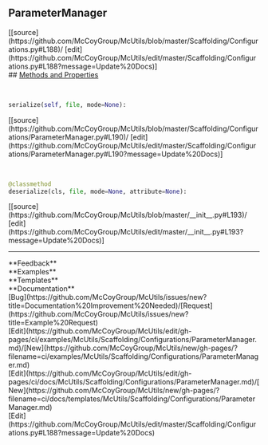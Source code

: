 ## <a id="McUtils.Scaffolding.Configurations.ParameterManager">ParameterManager</a> 

<div class="docs-source-link" markdown="1">
[[source](https://github.com/McCoyGroup/McUtils/blob/master/Scaffolding/Configurations.py#L188)/
[edit](https://github.com/McCoyGroup/McUtils/edit/master/Scaffolding/Configurations.py#L188?message=Update%20Docs)]
</div>









<div class="collapsible-section">
 <div class="collapsible-section collapsible-section-header" markdown="1">
## <a class="collapse-link" data-toggle="collapse" href="#methods" markdown="1"> Methods and Properties</a> <a class="float-right" data-toggle="collapse" href="#methods"><i class="fa fa-chevron-down"></i></a>
 </div>
 <div class="collapsible-section collapsible-section-body collapse show" id="methods" markdown="1">
 
<a id="McUtils.Scaffolding.Configurations.ParameterManager.serialize" class="docs-object-method">&nbsp;</a> 
```python
serialize(self, file, mode=None): 
```
<div class="docs-source-link" markdown="1">
[[source](https://github.com/McCoyGroup/McUtils/blob/master/Scaffolding/Configurations/ParameterManager.py#L190)/
[edit](https://github.com/McCoyGroup/McUtils/edit/master/Scaffolding/Configurations/ParameterManager.py#L190?message=Update%20Docs)]
</div>


<a id="McUtils.Scaffolding.Configurations.ParameterManager.deserialize" class="docs-object-method">&nbsp;</a> 
```python
@classmethod
deserialize(cls, file, mode=None, attribute=None): 
```
<div class="docs-source-link" markdown="1">
[[source](https://github.com/McCoyGroup/McUtils/blob/master/__init__.py#L193)/
[edit](https://github.com/McCoyGroup/McUtils/edit/master/__init__.py#L193?message=Update%20Docs)]
</div>
 </div>
</div>












---


<div markdown="1" class="text-secondary">
<div class="container">
  <div class="row">
   <div class="col" markdown="1">
**Feedback**   
</div>
   <div class="col" markdown="1">
**Examples**   
</div>
   <div class="col" markdown="1">
**Templates**   
</div>
   <div class="col" markdown="1">
**Documentation**   
</div>
   <div class="col" markdown="1">
   
</div>
   <div class="col" markdown="1">
   
</div>
   <div class="col" markdown="1">
   
</div>
</div>
  <div class="row">
   <div class="col" markdown="1">
[Bug](https://github.com/McCoyGroup/McUtils/issues/new?title=Documentation%20Improvement%20Needed)/[Request](https://github.com/McCoyGroup/McUtils/issues/new?title=Example%20Request)   
</div>
   <div class="col" markdown="1">
[Edit](https://github.com/McCoyGroup/McUtils/edit/gh-pages/ci/examples/McUtils/Scaffolding/Configurations/ParameterManager.md)/[New](https://github.com/McCoyGroup/McUtils/new/gh-pages/?filename=ci/examples/McUtils/Scaffolding/Configurations/ParameterManager.md)   
</div>
   <div class="col" markdown="1">
[Edit](https://github.com/McCoyGroup/McUtils/edit/gh-pages/ci/docs/McUtils/Scaffolding/Configurations/ParameterManager.md)/[New](https://github.com/McCoyGroup/McUtils/new/gh-pages/?filename=ci/docs/templates/McUtils/Scaffolding/Configurations/ParameterManager.md)   
</div>
   <div class="col" markdown="1">
[Edit](https://github.com/McCoyGroup/McUtils/edit/master/Scaffolding/Configurations.py#L188?message=Update%20Docs)   
</div>
   <div class="col" markdown="1">
   
</div>
   <div class="col" markdown="1">
   
</div>
   <div class="col" markdown="1">
   
</div>
</div>
</div>
</div>